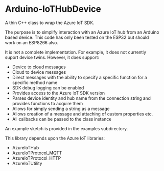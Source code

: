 # Arduino-IoTHubDevice
A thin C++ class to wrap the Azure IoT SDK.

The purpose is to simplify interaction with an Azure IoT hub from an Arduino based device. This code has only been tested on the ESP32 but should work on an ESP8266 also.

It is not a complete implementation. For example, it does not currently suport device twins. However, it does support:
* Device to cloud messages
* Cloud to device messages
* Direct messages with the ability to specify a specific function for a specific method name
* SDK debug logging can be enabled
* Provides access to the Azure IoT SDK version
* Parses device identity and hub name from the connection string and provides functions to acquire them
* Allows for simply sending a string as a message
* Allows creation of a message and attaching of custom properties etc.
* All callbacks can be passed to the class instance 

An example sketch is provided in the examples subdirectory.

This library depends upon the Azure IoT libraries:
* AzureIoTHub
* AzureIoTProtocol_MQTT
* AzureIoTProtocol_HTTP
* AzureIoTUtility
